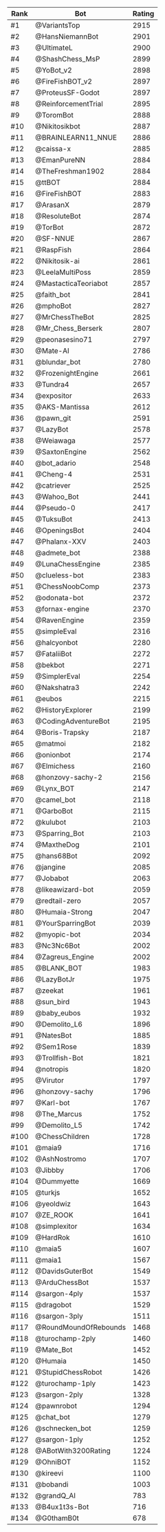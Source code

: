 Rank|Bot|Rating
---|---|---
#1|@VariantsTop|2915
#2|@HansNiemannBot|2901
#3|@UltimateL|2900
#4|@ShashChess_MsP|2899
#5|@YoBot_v2|2898
#6|@FireFishBOT_v2|2897
#7|@ProteusSF-Godot|2897
#8|@ReinforcementTrial|2895
#9|@ToromBot|2888
#10|@Nikitosikbot|2887
#11|@BRAINLEARN11_NNUE|2886
#12|@caissa-x|2885
#13|@EmanPureNN|2884
#14|@TheFreshman1902|2884
#15|@ttBOT|2884
#16|@FireFishBOT|2883
#17|@ArasanX|2879
#18|@ResoluteBot|2874
#19|@TorBot|2872
#20|@SF-NNUE|2867
#21|@RaspFish|2864
#22|@Nikitosik-ai|2861
#23|@LeelaMultiPoss|2859
#24|@MastacticaTeoriabot|2857
#25|@faith_bot|2841
#26|@mphoBot|2827
#27|@MrChessTheBot|2825
#28|@Mr_Chess_Berserk|2807
#29|@peonasesino71|2797
#30|@Mate-AI|2786
#31|@blundar_bot|2780
#32|@FrozenightEngine|2661
#33|@Tundra4|2657
#34|@expositor|2633
#35|@AKS-Mantissa|2612
#36|@pawn_git|2591
#37|@LazyBot|2578
#38|@Weiawaga|2577
#39|@SaxtonEngine|2562
#40|@bot_adario|2548
#41|@Cheng-4|2531
#42|@catriever|2525
#43|@Wahoo_Bot|2441
#44|@Pseudo-0|2417
#45|@TuksuBot|2413
#46|@OpeningsBot|2404
#47|@Phalanx-XXV|2403
#48|@admete_bot|2388
#49|@LunaChessEngine|2385
#50|@clueless-bot|2383
#51|@ChessNoobComp|2373
#52|@odonata-bot|2372
#53|@fornax-engine|2370
#54|@RavenEngine|2359
#55|@simpleEval|2316
#56|@halcyonbot|2280
#57|@FataliiBot|2272
#58|@bekbot|2271
#59|@SimplerEval|2254
#60|@Nakshatra3|2242
#61|@eubos|2215
#62|@HistoryExplorer|2199
#63|@CodingAdventureBot|2195
#64|@Boris-Trapsky|2187
#65|@matmoi|2182
#66|@onionbot|2174
#67|@Elmichess|2160
#68|@honzovy-sachy-2|2156
#69|@Lynx_BOT|2147
#70|@camel_bot|2118
#71|@GarboBot|2115
#72|@kulubot|2103
#73|@Sparring_Bot|2103
#74|@MaxtheDog|2101
#75|@hans68Bot|2092
#76|@jangine|2085
#77|@Jobabot|2063
#78|@likeawizard-bot|2059
#79|@redtail-zero|2057
#80|@Humaia-Strong|2047
#81|@YourSparringBot|2039
#82|@myopic-bot|2034
#83|@Nc3Nc6Bot|2002
#84|@Zagreus_Engine|2002
#85|@BLANK_BOT|1983
#86|@LazyBotJr|1975
#87|@zeekat|1961
#88|@sun_bird|1943
#89|@baby_eubos|1932
#90|@Demolito_L6|1896
#91|@NatesBot|1885
#92|@Sem1Rose|1839
#93|@Trollfish-Bot|1821
#94|@notropis|1820
#95|@Virutor|1797
#96|@honzovy-sachy|1796
#97|@Karl-bot|1767
#98|@The_Marcus|1752
#99|@Demolito_L5|1742
#100|@ChessChildren|1728
#101|@maia9|1716
#102|@AshNostromo|1707
#103|@Jibbby|1706
#104|@Dummyette|1669
#105|@turkjs|1652
#106|@yeoldwiz|1643
#107|@ZE_ROOK|1641
#108|@simplexitor|1634
#109|@HardRok|1610
#110|@maia5|1607
#111|@maia1|1567
#112|@DavidsGuterBot|1549
#113|@ArduChessBot|1537
#114|@sargon-4ply|1537
#115|@dragobot|1529
#116|@sargon-3ply|1511
#117|@RoundMoundOfRebounds|1468
#118|@turochamp-2ply|1460
#119|@Mate_Bot|1452
#120|@Humaia|1450
#121|@StupidChessRobot|1426
#122|@turochamp-1ply|1423
#123|@sargon-2ply|1328
#124|@pawnrobot|1294
#125|@chat_bot|1279
#126|@schnecken_bot|1259
#127|@sargon-1ply|1252
#128|@ABotWith3200Rating|1224
#129|@OhniBOT|1152
#130|@kireevi|1100
#131|@bobandi|1003
#132|@grandQ_AI|783
#133|@B4ux1t3s-Bot|716
#134|@G0thamB0t|678
